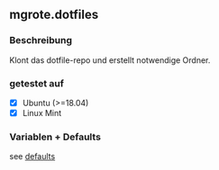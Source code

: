 ## mgrote.dotfiles

### Beschreibung
Klont das dotfile-repo und erstellt notwendige Ordner.

### getestet auf
- [x] Ubuntu (>=18.04)
- [x] Linux Mint

### Variablen + Defaults
see [defaults](./defaults/main.yml)
